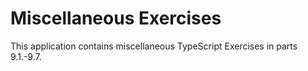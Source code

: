 # Miscellaneous Exercises

This application contains miscellaneous TypeScript Exercises in parts 9.1.-9.7.
